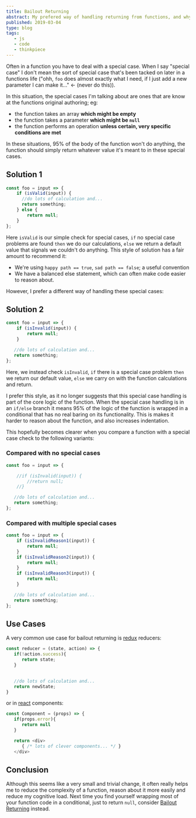 ```yaml
---
title: Bailout Returning
abstract: My prefered way of handling returning from functions, and why.
published: 2019-03-04
type: blog
tags: 
   - js 
   - code
   - thinkpiece
---
```


Often in a function you have to deal with a special case. When I say "special case" I don't mean the sort of special case that's been tacked on later in a functions life ("ohh, `foo` does almost exactly what I need, if I just add a new parameter I can make it..." ←  (never do this)).

In this situation, the special cases I'm talking about are ones that are know at the functions original authoring; eg:

* the function takes an array **which might be empty**
* the function takes a parameter **which might be `null`**
* the function performs an operation **unless certain, very specific conditions are met**

In these situations, 95% of the body of the function won't do anything, the function should simply return whatever value it's meant to in these special cases.

## Solution 1

```js
const foo = input => {
	if (isValid(input)) {
      //do lots of calculation and...
      return something;
	} else {
		return null;
	}
};
```

Here `isValid` is our simple check for special cases, `if` no special case problems are found `then` we do our calculations, `else` we return a default value that signals we couldn't do anything.
This style of solution has a fair amount to recommend it:

* We're using `happy path == true`, `sad path == false`; a useful convention
* We have a balanced else statement, which can often make code easier to reason about.

However, I prefer a different way of handling these special cases:

## Solution 2

```js
const foo = input => {
	if (isInvalid(input)) {
		return null;
	}

   //do lots of calculation and...
   return something;
};
```

Here, we instead check `isInvalid`, `if` there is a special case problem `then` we return our default value, `else` we carry on with the function calculations and return.

I prefer this style, as it no longer suggests that this special case handling is part of the core logic of the function. When the special case handling is in an `if/else` branch it means 95% of the logic of the function is wrapped in a conditional that has no real baring on its functionality. This is makes it harder to reason about the function, and also increases indentation.

This hopefully becomes clearer when you compare a function with a special case check to the following variants:

### Compared with no special cases

```js
const foo = input => {

	//if (isInvalid(input)) {
		//return null;
	//}

   //do lots of calculation and...
   return something;
};
```

### Compared with multiple special cases

```js
const foo = input => {
	if (isInvalidReason1(input)) {
		return null;
	}
	if (isInvalidReason2(input)) {
		return null;
	}
	if (isInvalidReason3(input)) {
		return null;
	}

   //do lots of calculation and...
   return something;
};
```

## Use Cases
A very common use case for bailout returning is [redux][redux] reducers:

```js
const reducer = (state, action) => {
   if(!action.success){
      return state;
   }

      
   //do lots of calculation and...
   return newState;
}
```

or in [react][react] components:

```js
const Component = (props) => {
   if(props.error){
      return null
   }

   return <div>
      { /* lots of clever components... */ }
   </div>
```

## Conclusion

Although this seems like a very small and trivial change, it often really helps me to reduce the complexity of a function, reason about it more easily and reduce my cognitive load. Next time you find yourself wrapping most of your function code in a conditional, just to return `null`, consider [Bailout Returning](.) instead.

[react]: https://reactjs.org/
[redux]: https://redux.js.org/
